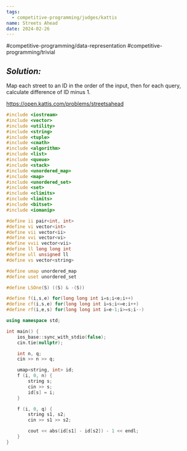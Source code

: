 ```yaml
---
tags:
  - competitive-programming/judges/kattis
name: Streets Ahead
date: 2024-02-26
---
```

#competitive-programming/data-representation #competitive-programming/trivial 
## _Solution:_
Map each street to an ID in the order of the input, then for each query, calculate difference of ID minus 1.

https://open.kattis.com/problems/streetsahead
```cpp
#include <iostream>
#include <vector>
#include <utility>
#include <string>
#include <tuple>
#include <cmath>
#include <algorithm>
#include <list>
#include <queue>
#include <stack>
#include <unordered_map>
#include <map>
#include <unordered_set>
#include <set>
#include <climits>
#include <limits>
#include <bitset>
#include <iomanip>

#define ii pair<int, int>
#define vi vector<int>
#define vii vector<ii>
#define vvi vector<vi>
#define vvii vector<vii>
#define ll long long int
#define ull unsigned ll
#define vs vector<string>

#define umap unordered_map
#define uset unordered_set

#define LSOne(S) ((S) & -(S))

#define f(i,s,e) for(long long int i=s;i<e;i++)
#define cf(i,s,e) for(long long int i=s;i<=e;i++)
#define rf(i,e,s) for(long long int i=e-1;i>=s;i--)

using namespace std;

int main() {
    ios_base::sync_with_stdio(false);
    cin.tie(nullptr);

    int n, q;
    cin >> n >> q;

    umap<string, int> id;
    f (i, 0, n) {
        string s;
        cin >> s;
        id[s] = i;
    }

    f (i, 0, q) {
        string s1, s2;
        cin >> s1 >> s2;

        cout << abs(id[s1] - id[s2]) - 1 << endl;
    }
}
```